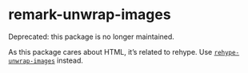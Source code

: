 # remark-unwrap-images

Deprecated: this package is no longer maintained.

As this package cares about HTML,
it’s related to rehype.
Use [`rehype-unwrap-images`](https://github.com/rehypejs/rehype-unwrap-images)
instead.

